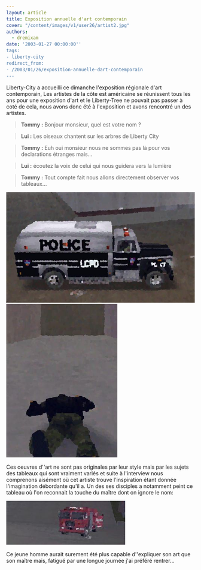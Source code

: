 ```yaml
---
layout: article
title: Exposition annuelle d'art contemporain
cover: "/content/images/v1/user26/artist2.jpg"
authors:
  - dremixam
date: '2003-01-27 00:00:00''
tags:
- liberty-city
redirect_from:
- /2003/01/26/exposition-annuelle-dart-contemporain
---
```


Liberty-City a accueilli ce dimanche l'exposition régionale d'art contemporain, Les artistes de la côte est américaine se réunissent tous les ans pour une exposition d'art et le Liberty-Tree ne pouvait pas passer à coté de cela, nous avons donc été à l'exposition et avons rencontré un des artistes.

> **Tommy :** Bonjour monsieur, quel est votre nom ?

> **Lui :** Les oiseaux chantent sur les arbres de Liberty City

> **Tommy :** Euh oui monsieur nous ne sommes pas là pour vos declarations étranges mais...

> **Lui :** écoutez la voix de celui qui nous guidera vers la lumière

> **Tommy :** Tout compte fait nous allons directement observer vos tableaux...

![](/content/images/v1/user26/artist.jpg)
![](/content/images/v1/user26/artist3.jpg)

Ces oeuvres d''art ne sont pas originales par leur style mais par les sujets des tableaux qui sont vraiment variés et suite à l'interview nous comprenons aisément où cet artiste trouve l'inspiration étant donnée l'imagination débordante qu'il a. Un des ses disciples a notamment peint ce tableau où l'on reconnait la touche du maître dont on ignore le nom:

![](/content/images/v1/user26/artist4.jpg)

Ce jeune homme aurait surement été plus capable d''expliquer son art que son maître mais, fatigué par une longue journée j'ai préféré rentrer…